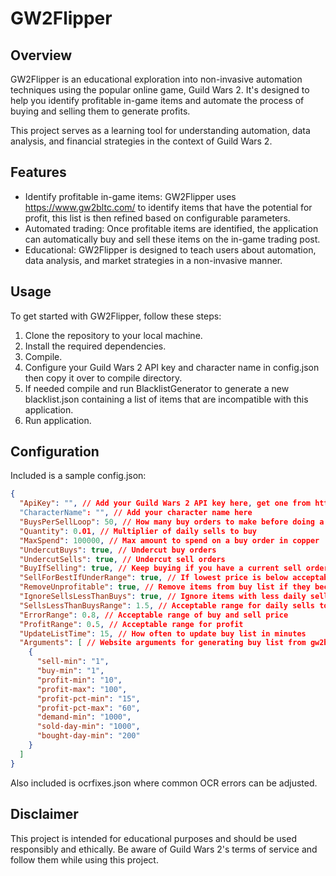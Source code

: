 # GW2Flipper

## Overview
GW2Flipper is an educational exploration into non-invasive automation techniques using the popular online game, Guild Wars 2. It's designed to help you identify profitable in-game items and automate the process of buying and selling them to generate profits.

This project serves as a learning tool for understanding automation, data analysis, and financial strategies in the context of Guild Wars 2.

## Features
- Identify profitable in-game items: GW2Flipper uses https://www.gw2bltc.com/ to identify items that have the potential for profit, this list is then refined based on configurable parameters.
- Automated trading: Once profitable items are identified, the application can automatically buy and sell these items on the in-game trading post.
- Educational: GW2Flipper is designed to teach users about automation, data analysis, and market strategies in a non-invasive manner.

## Usage
To get started with GW2Flipper, follow these steps:

1. Clone the repository to your local machine.
2. Install the required dependencies.
3. Compile.
4. Configure your Guild Wars 2 API key and character name in config.json then copy it over to compile directory.
5. If needed compile and run BlacklistGenerator to generate a new blacklist.json containing a list of items that are incompatible with this application.
6. Run application.

## Configuration
Included is a sample config.json:
```json
{
  "ApiKey": "", // Add your Guild Wars 2 API key here, get one from https://account.arena.net/applications
  "CharacterName": "", // Add your character name here
  "BuysPerSellLoop": 50, // How many buy orders to make before doing a sell loop
  "Quantity": 0.01, // Multiplier of daily sells to buy
  "MaxSpend": 100000, // Max amount to spend on a buy order in copper
  "UndercutBuys": true, // Undercut buy orders
  "UndercutSells": true, // Undercut sell orders
  "BuyIfSelling": true, // Keep buying if you have a current sell order up
  "SellForBestIfUnderRange": true, // If lowest price is below acceptable profit then sell for profitable price
  "RemoveUnprofitable": true, // Remove items from buy list if they become unprofitable
  "IgnoreSellsLessThanBuys": true, // Ignore items with less daily sells than daily buys
  "SellsLessThanBuysRange": 1.5, // Acceptable range for daily sells to go over daily buys 
  "ErrorRange": 0.8, // Acceptable range of buy and sell price
  "ProfitRange": 0.5, // Acceptable range for profit
  "UpdateListTime": 15, // How often to update buy list in minutes
  "Arguments": [ // Website arguments for generating buy list from gw2bltc.com
    {
      "sell-min": "1",
      "buy-min": "1",
      "profit-min": "10",
      "profit-max": "100",
      "profit-pct-min": "15",
      "profit-pct-max": "60",
      "demand-min": "1000",
      "sold-day-min": "1000",
      "bought-day-min": "200"
    }
  ]
}

```

Also included is ocrfixes.json where common OCR errors can be adjusted.

## Disclaimer
This project is intended for educational purposes and should be used responsibly and ethically. Be aware of Guild Wars 2's terms of service and follow them while using this project.
